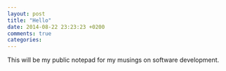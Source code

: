 ```yaml
---
layout: post
title: "Hello"
date: 2014-08-22 23:23:23 +0200
comments: true
categories: 
---
```


This will be my public notepad for my musings on software development.